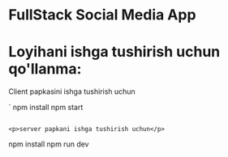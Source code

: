 # FullStack Social Media App

# Loyihani ishga tushirish uchun qo'llanma:
<p>Client papkasini ishga tushirish uchun</p>

`
npm install
npm start
```

<p>server papkani ishga tushirish uchun</p>

```
npm install
npm run dev
``` 
